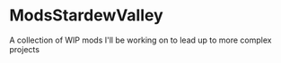 # ModsStardewValley
A collection of WIP mods I'll be working on to lead up to more complex projects
